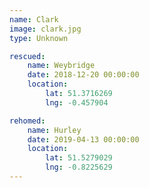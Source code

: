 ```yaml
---
name: Clark
image: clark.jpg
type: Unknown

rescued:
    name: Weybridge
    date: 2018-12-20 00:00:00
    location:
        lat: 51.3716269
        lng: -0.457904

rehomed:
    name: Hurley
    date: 2019-04-13 00:00:00
    location:
        lat: 51.5279029
        lng: -0.8225629
---
```

